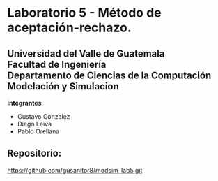 # Laboratorio 5 - Método de aceptación-rechazo.
**Universidad del Valle de Guatemala**\
**Facultad de Ingeniería**\
**Departamento de Ciencias de la Computación**\
**Modelación y Simulacion**
---
**Integrantes**:
- Gustavo Gonzalez
- Diego Leiva
- Pablo Orellana

## Repositorio:
https://github.com/gusanitor8/modsim_lab5.git
